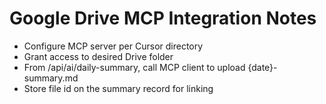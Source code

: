 # Google Drive MCP Integration Notes

- Configure MCP server per Cursor directory
- Grant access to desired Drive folder
- From /api/ai/daily-summary, call MCP client to upload {date}-summary.md
- Store file id on the summary record for linking
